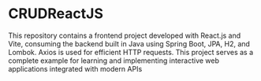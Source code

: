 # CRUDReactJS
This repository contains a frontend project developed with React.js and Vite, consuming the backend built in Java using Spring Boot, JPA, H2, and Lombok. Axios is used for efficient HTTP requests. This project serves as a complete example for learning and implementing interactive web applications integrated with modern APIs
